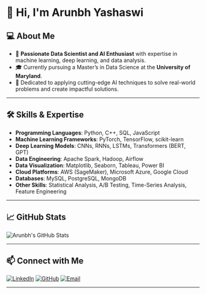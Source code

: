 <!--
## Hi there 👋

**kautilyaa/kautilyaa** is a ✨ _special_ ✨ repository because its `README.md` (this file) appears on your GitHub profile.

Here are some ideas to get you started:

- 🔭 I’m currently working on ...
- 🌱 I’m currently learning ...
- 👯 I’m looking to collaborate on ...
- 🤔 I’m looking for help with ...
- 💬 Ask me about ...
- 📫 How to reach me: ...
- 😄 Pronouns: ...
- ⚡ Fun fact: ...
-->

# 👋 Hi, I'm Arunbh Yashaswi

## 💻 About Me

- 🔭 **Passionate Data Scientist and AI Enthusiast** with expertise in machine learning, deep learning, and data analysis.
- 🎓 Currently pursuing a Master’s in Data Science at the **University of Maryland**.
- 🌟 Dedicated to applying cutting-edge AI techniques to solve real-world problems and create impactful solutions.

---

## 🛠️ Skills & Expertise

- **Programming Languages**: Python, C++, SQL, JavaScript  
- **Machine Learning Frameworks**: PyTorch, TensorFlow, scikit-learn  
- **Deep Learning Models**: CNNs, RNNs, LSTMs, Transformers (BERT, GPT)  
- **Data Engineering**: Apache Spark, Hadoop, Airflow  
- **Data Visualization**: Matplotlib, Seaborn, Tableau, Power BI  
- **Cloud Platforms**: AWS (SageMaker), Microsoft Azure, Google Cloud  
- **Databases**: MySQL, PostgreSQL, MongoDB  
- **Other Skills**: Statistical Analysis, A/B Testing, Time-Series Analysis, Feature Engineering

---
<!--
## 🚀 Projects

### 1. [Low-Cost Recommendation System](https://github.com/arunbh/low-cost-recommendation-system)
- Developed a recommendation system leveraging intelligent social networking clusters.
- Enhanced personalized content delivery through collaborative and content-based filtering techniques.

### 2. [AI-Powered Sentiment Analysis](https://github.com/arunbh/sentiment-analysis)
- Built a natural language processing pipeline using transformers for sentiment analysis.
- Deployed the solution using AWS SageMaker with a web-based user interface.

### 3. [Real-Time Object Detection](https://github.com/arunbh/object-detection)
- Designed and trained a YOLO-based object detection model for real-time applications.
- Integrated with a Flask API for seamless deployment on cloud infrastructure.

---
-->
## 📈 GitHub Stats

![Arunbh's GitHub Stats](https://github-readme-stats.vercel.app/api?username=arunbh&show_icons=true&theme=github_dark)

---
<!--

## 🌐 Let's Connect!

- **LinkedIn**: [linkedin.com/in/arunbh](https://linkedin.com/in/arunbh-yashaswi/)  
- **Email**: [arunbh.y@gmail.com](mailto:arunbh.y@gmail.com)  
- **GitHub**: [github.com/arunbh](https://github.com/arunbh)

-->



## 📫 Connect with Me

[![LinkedIn](https://img.shields.io/badge/LinkedIn-Arunbh-blue?logo=linkedin&logoColor=white)](https://linkedin.com/in/arunbh)
[![GitHub](https://img.shields.io/badge/GitHub-Arunbh-black?logo=github&logoColor=white)](https://github.com/arunbh)
[![Email](https://img.shields.io/badge/Email-arunbh.y@gmail.com-red?logo=gmail&logoColor=white)](mailto:arunbh.y@gmail.com)

---

